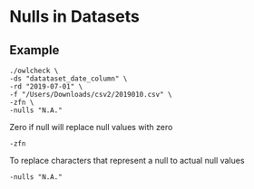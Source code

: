 # Nulls in Datasets

## Example

```
./owlcheck \
-ds "datataset_date_column" \
-rd "2019-07-01" \
-f "/Users/Downloads/csv2/2019010.csv" \
-zfn \
-nulls "N.A."   
```

Zero if null will replace null values with zero

```
-zfn  
```

To replace characters that represent a null to actual null values

```
-nulls "N.A."
```

